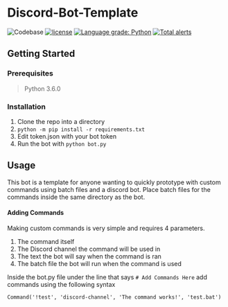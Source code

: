 # Discord-Bot-Template
![Codebase](https://img.shields.io/badge/code-Python3.6-blue.svg) [![license](https://img.shields.io/github/license/mashape/apistatus.svg)](https://raw.githubusercontent.com/gquarles/Discord-Bot-Template/master/LICENSE)
[![Language grade: Python](https://img.shields.io/lgtm/grade/python/g/gquarles/Discord-Bot-Template.svg?logo=lgtm&logoWidth=18)](https://lgtm.com/projects/g/gquarles/Discord-Bot-Template/context:python)
[![Total alerts](https://img.shields.io/lgtm/alerts/g/gquarles/Discord-Bot-Template.svg?logo=lgtm&logoWidth=18)](https://lgtm.com/projects/g/gquarles/Discord-Bot-Template/alerts/)


## Getting Started

### Prerequisites
> Python 3.6.0

### Installation
1. Clone the repo into a directory
2. `python -m pip install -r requirements.txt`
3. Edit token.json with your  bot token
4. Run the bot with `python bot.py`

## Usage
This bot is a template for anyone wanting to quickly prototype with custom commands using batch files and a discord bot. Place batch files for the commands inside the same directory as the bot.

#### Adding Commands
Making custom commands is very simple and requires 4 parameters.
1. The command itself
2. The Discord channel the command will be used in
3. The text the bot will say when the command is ran
4. The batch file the bot will run when the command is used

Inside the bot.py file under the line that says `# Add Commands Here` add commands using the following syntax

`Command('!test', 'discord-channel', 'The command works!', 'test.bat')`
